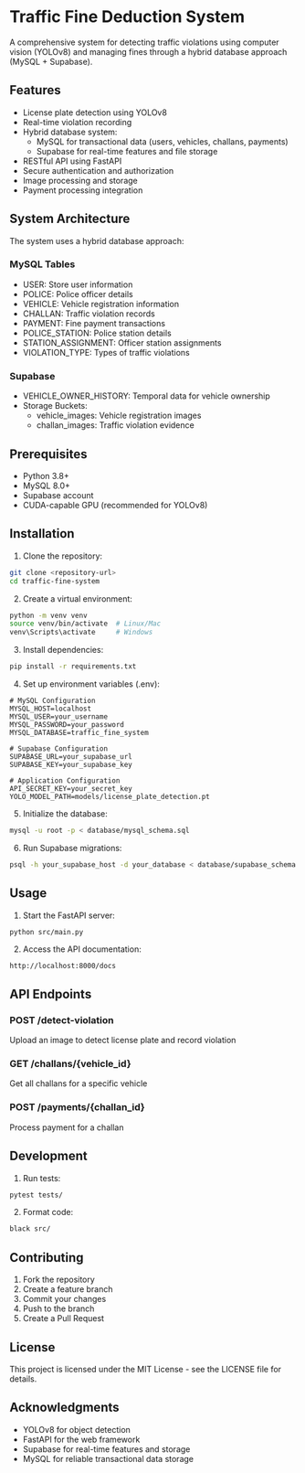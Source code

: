 # Traffic Fine Deduction System

A comprehensive system for detecting traffic violations using computer vision (YOLOv8) and managing fines through a hybrid database approach (MySQL + Supabase).

## Features

- License plate detection using YOLOv8
- Real-time violation recording
- Hybrid database system:
  - MySQL for transactional data (users, vehicles, challans, payments)
  - Supabase for real-time features and file storage
- RESTful API using FastAPI
- Secure authentication and authorization
- Image processing and storage
- Payment processing integration

## System Architecture

The system uses a hybrid database approach:

### MySQL Tables
- USER: Store user information
- POLICE: Police officer details
- VEHICLE: Vehicle registration information
- CHALLAN: Traffic violation records
- PAYMENT: Fine payment transactions
- POLICE_STATION: Police station details
- STATION_ASSIGNMENT: Officer station assignments
- VIOLATION_TYPE: Types of traffic violations

### Supabase
- VEHICLE_OWNER_HISTORY: Temporal data for vehicle ownership
- Storage Buckets:
  - vehicle_images: Vehicle registration images
  - challan_images: Traffic violation evidence

## Prerequisites

- Python 3.8+
- MySQL 8.0+
- Supabase account
- CUDA-capable GPU (recommended for YOLOv8)

## Installation

1. Clone the repository:
```bash
git clone <repository-url>
cd traffic-fine-system
```

2. Create a virtual environment:
```bash
python -m venv venv
source venv/bin/activate  # Linux/Mac
venv\Scripts\activate     # Windows
```

3. Install dependencies:
```bash
pip install -r requirements.txt
```

4. Set up environment variables (.env):
```env
# MySQL Configuration
MYSQL_HOST=localhost
MYSQL_USER=your_username
MYSQL_PASSWORD=your_password
MYSQL_DATABASE=traffic_fine_system

# Supabase Configuration
SUPABASE_URL=your_supabase_url
SUPABASE_KEY=your_supabase_key

# Application Configuration
API_SECRET_KEY=your_secret_key
YOLO_MODEL_PATH=models/license_plate_detection.pt
```

5. Initialize the database:
```bash
mysql -u root -p < database/mysql_schema.sql
```

6. Run Supabase migrations:
```bash
psql -h your_supabase_host -d your_database < database/supabase_schema.sql
```

## Usage

1. Start the FastAPI server:
```bash
python src/main.py
```

2. Access the API documentation:
```
http://localhost:8000/docs
```

## API Endpoints

### POST /detect-violation
Upload an image to detect license plate and record violation

### GET /challans/{vehicle_id}
Get all challans for a specific vehicle

### POST /payments/{challan_id}
Process payment for a challan

## Development

1. Run tests:
```bash
pytest tests/
```

2. Format code:
```bash
black src/
```

## Contributing

1. Fork the repository
2. Create a feature branch
3. Commit your changes
4. Push to the branch
5. Create a Pull Request

## License

This project is licensed under the MIT License - see the LICENSE file for details.

## Acknowledgments

- YOLOv8 for object detection
- FastAPI for the web framework
- Supabase for real-time features and storage
- MySQL for reliable transactional data storage 